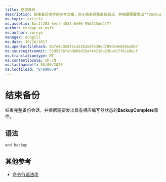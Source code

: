 ```yaml
---
title: 结束备份
description: 结束备份命令的参考文章，用于结束完整备份会话，并根据需要发出**BackupComplete**事件和相应的编写器状态。
ms.topic: article
ms.assetid: 8ac1f283-6ecf-4523-8e96-95d435dd4f7f
author: coreyp-at-msft
ms.author: coreyp
manager: dongill
ms.date: 10/16/2017
ms.openlocfilehash: 8b7e4c92843ca538a53fe38ed789de4e8e66c0b7
ms.sourcegitcommit: 53d526bfeddb89d28af44210a23ba417f6ce0ecf
ms.translationtype: MT
ms.contentlocale: zh-CN
ms.lasthandoff: 08/06/2020
ms.locfileid: "87890679"
---
```

# <a name="end-backup"></a>结束备份

结束完整备份会话，并根据需要发出具有相应编写器状态的**BackupComplete**事件。

## <a name="syntax"></a>语法

```
end backup
```

## <a name="additional-references"></a>其他参考

- [命令行语法项](command-line-syntax-key.md)
